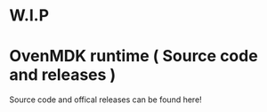 # W.I.P

# OvenMDK runtime ( Source code and releases )

Source code and offical releases can be found here!
